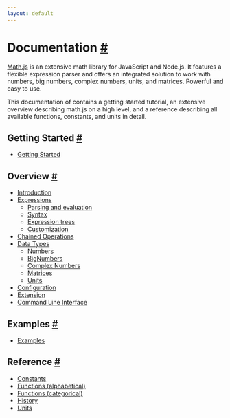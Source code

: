 ```yaml
---
layout: default
---
```


<h1 id="documentation">Documentation <a href="#documentation" title="Permalink">#</a></h1>

[Math.js](http://mathjs.org) is an extensive math library for JavaScript and Node.js.
It features a flexible expression parser and offers an integrated solution
to work with numbers, big numbers, complex numbers, units, and matrices.
Powerful and easy to use.

This documentation of contains a getting started tutorial,
an extensive overview describing math.js on a high level, and a reference 
describing all available functions, constants, and units in detail.


<h2 id="getting-started">Getting Started <a href="#getting-started" title="Permalink">#</a></h2>

- [Getting Started](getting_started.html)


<h2 id="overview">Overview <a href="#overview" title="Permalink">#</a></h2>

- [Introduction](introduction.html)
- [Expressions](expressions/index.html)
  - [Parsing and evaluation](expressions/parsing.html)
  - [Syntax](expressions/syntax.html)
  - [Expression trees](expressions/expression_trees.html)
  - [Customization](expressions/customization.html)
- [Chained Operations](chained_operations.html)
- [Data Types](datatypes/index.html)
  - [Numbers](datatypes/numbers.html)
  - [BigNumbers](datatypes/bignumbers.html)
  - [Complex Numbers](datatypes/complex_numbers.html)
  - [Matrices](datatypes/matrices.html)
  - [Units](datatypes/units.html)
- [Configuration](configuration.html)
- [Extension](extension.html)
- [Command Line Interface](command_line_interface.html)

<h2 id="examples">Examples <a href="#examples" title="Permalink">#</a></h2>

- [Examples](http://mathjs.org/examples/index.html)

<h2 id="reference">Reference <a href="#reference" title="Permalink">#</a></h2>

- [Constants](reference/constants.html)
- [Functions (alphabetical)](reference/functions/alphabetical.html)
- [Functions (categorical)](reference/functions/categorical.html)
- [History](../history.html)
- [Units](reference/units.html)

